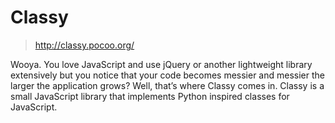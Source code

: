 #	Classy
>	<http://classy.pocoo.org/>

Wooya. You love JavaScript and use jQuery or another lightweight library extensively but you notice that your code becomes messier and messier the larger the application grows? Well, that’s where Classy comes in. Classy is a small JavaScript library that implements Python inspired classes for JavaScript.